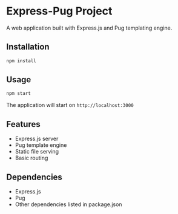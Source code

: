 # Express-Pug Project

A web application built with Express.js and Pug templating engine.

## Installation

```bash
npm install
```

## Usage

```bash
npm start
```

The application will start on `http://localhost:3000`

## Features

- Express.js server
- Pug template engine
- Static file serving
- Basic routing



## Dependencies

- Express.js
- Pug
- Other dependencies listed in package.json

